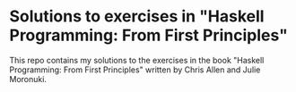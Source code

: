 # Solutions to exercises in "Haskell Programming: From First Principles"
This repo contains my solutions to the exercises in the book "Haskell Programming: From First Principles" written by Chris Allen and Julie Moronuki.
